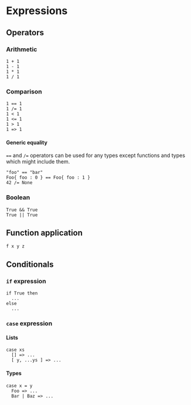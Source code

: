 # Expressions

## Operators

### Arithmetic

```
1 + 1
1 - 1
1 * 1
1 / 1
```

### Comparison

```
1 == 1
1 /= 1
1 < 1
1 <= 1
1 > 1
1 => 1
```

#### Generic equality

`==` and `/=` operators can be used for any types except functions and types which might include them.

```
"foo" == "bar"
Foo{ foo : 0 } == Foo{ foo : 1 }
42 /= None
```

### Boolean

```
True && True
True || True
```

## Function application

```
f x y z
```

## Conditionals

### `if` expression

```
if True then
  ...
else
  ...
```

### `case` expression

#### Lists

```
case xs
  [] => ...
  [ y, ...ys ] => ...
```

#### Types

```
case x = y
  Foo => ...
  Bar | Baz => ...
```
